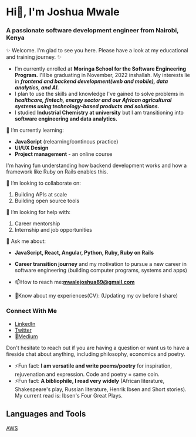 # Hi👋, I'm Joshua Mwale 
### A passionate software development engineer from Nairobi, Kenya

✨ Welcome. I'm glad to see you here. Please have a look at my educational and training journey. ✨ 

* I’m currently enrolled at **Moringa School for the Software Engineering Program.** I'll be graduating in November, 2022 inshallah. My interests lie in ***frontend and backend development(web and mobile), data analytics, and AI.*** 
* I plan to use the skills and knowledge I've gained to solve problems in ***healthcare, fintech, energy sector and our African agricultural systems using technology-based products and solutions.***
* I studied **Industrial Chemistry at university** but I am transitioning into **software engineering and data analytics.**

🌱 I’m currently learning: 
* **JavaScript** (relearning/continous practice)
* **UI/UX Design**
* **Project management** - an online course

I'm having fun understanding how backend development works and how a framework like Ruby on Rails enables this.

👯 I’m looking to collaborate on:
1. Building APIs at scale 
2. Building open source tools 
 
🤔 I’m looking for help with:
1. Career mentorship
2. Internship and job opportunities
 
💬 Ask me about:
* **JavaScript, React, Angular, Python, Ruby, Ruby on Rails**
* **Career transition journey** and my motivation to pursue a new career in software engineering (building computer programs, systems and apps) 

* 📫How to reach me:**mwalejoshua89@gmail.com**
* 📄Know about my experiences(CV): (Updating my cv before I share)
 
 ### Connect With Me
* [LinkedIn](https://www.linkedin.com/in/joshua-mwale-8a8a3557/)
* [Twitter](https://twitter.com/joshua_mwale)
* 📝[Medium](https://medium.com/@mwale_josh)

Don't hesitate to reach out if you are having a question or want us to have a fireside chat about anything, including philosophy, economics and poetry.

* ⚡Fun fact: **I am versatile and write poems/poetry** for inspiration, rejuvenation and expression. Code and poetry = same coin.
* ⚡Fun fact: **A bibliophile, I read very widely** (African literature, Shakespeare's play, Russian literature, Henrik Ibsen and Short stories). My current read is: Ibsen's Four Great Plays.

## Languages and Tools
[AWS](https://aws.amazon.com/amplify/)


